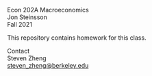 Econ 202A Macroeconomics  
Jon Steinsson  
Fall 2021  

This repository contains homework for this class.  

Contact  
Steven Zheng  
<steven_zheng@berkeley.edu>